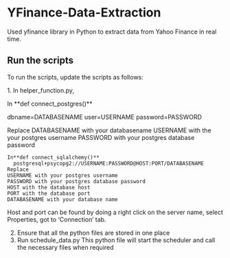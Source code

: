 # YFinance-Data-Extraction
Used yfinance library in Python to extract data from Yahoo Finance in real time.

## Run the scripts
<p>To run the scripts, update the scripts as follows:</p>
<p>1. In helper_function.py,</p>
    <p>In **def connect_postgres()**</p>
      <p>dbname=DATABASENAME user=USERNAME password=PASSWORD</p>
    Replace
    DATABASENAME with your databasename
    USERNAME with the your postgres username 
    PASSWORD with your postgres database password
    
    In**def connect_sqlalchemy()**
      postgresql+psycopg2://USERNAME:PASSWORD@HOST:PORT/DATABASENAME
    Replace
    USERNAME with your postgres username
    PASSWORD with your postgres database password
    HOST with the database host
    PORT with the database port
    DATABASENAME with your database name
  Host and port can be found by doing a right click on the server name, select Properties, got to ‘Connection’ tab.
  
 2. Ensure that all the python files are stored in one place
 3. Run schedule_data.py
    This python file will start the scheduler and call the necessary files when required

